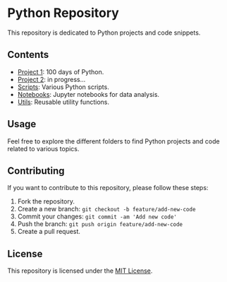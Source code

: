 # Python Repository

This repository is dedicated to Python projects and code snippets.

## Contents

- [Project 1](https://github.com/AnenIsaac/Python/tree/main/100%20days%20of%20python): 100 days of Python.
- [Project 2](./project2/): in progress...
- [Scripts](./scripts/): Various Python scripts.
- [Notebooks](./notebooks/): Jupyter notebooks for data analysis.
- [Utils](./utils/): Reusable utility functions.

## Usage

Feel free to explore the different folders to find Python projects and code related to various topics.

## Contributing

If you want to contribute to this repository, please follow these steps:
1. Fork the repository.
2. Create a new branch: `git checkout -b feature/add-new-code`
3. Commit your changes: `git commit -am 'Add new code'`
4. Push the branch: `git push origin feature/add-new-code`
5. Create a pull request.

## License

This repository is licensed under the [MIT License](./LICENSE).
